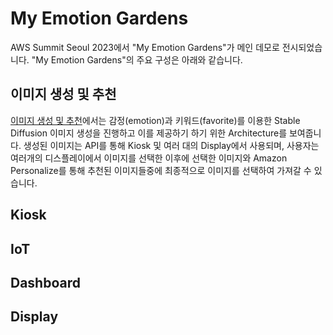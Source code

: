 # My Emotion Gardens 

AWS Summit Seoul 2023에서 "My Emotion Gardens"가 메인 데모로 전시되었습니다. "My Emotion Gardens"의 주요 구성은 아래와 같습니다.

## 이미지 생성 및 추천

[이미지 생성 및 추천](https://github.com/aws-samples/generative-ai-demo-using-amazon-sagemaker-jumpstart-kr/tree/main/AWS-Summit-Seoul-2023/image-generation-and-recommendation)에서는 감정(emotion)과 키워드(favorite)를 이용한 Stable Diffusion 이미지 생성을 진행하고 이를 제공하기 하기 위한 Architecture를 보여줍니다. 생성된 이미지는 API를 통해 Kiosk 및 여러 대의 Display에서 사용되며, 사용자는 여러개의 디스플레이에서 이미지를 선택한 이후에 선택한 이미지와 Amazon Personalize를 통해 추천된 이미지들중에 최종적으로 이미지를 선택하여 가져갈 수 있습니다. 

## Kiosk

## IoT 

## Dashboard

## Display

